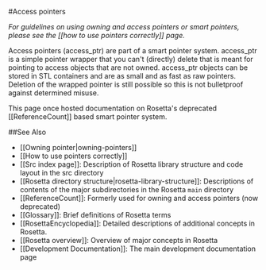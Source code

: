 #Access pointers

*For guidelines on using owning and access pointers or smart pointers, please see the [[how to use pointers correctly]] page.*

Access pointers (access_ptr) are part of a smart pointer system.  access_ptr is a simple pointer wrapper that you can't (directly) delete that is meant for pointing to access objects that are not owned. access_ptr objects can be stored in STL containers and are as small and as fast as raw pointers. Deletion of the wrapped pointer is still possible so this is not bulletproof against determined misuse.

This page once hosted documentation on Rosetta's deprecated [[ReferenceCount]] based smart pointer system.

##See Also

* [[Owning pointer|owning-pointers]]
* [[How to use pointers correctly]]
* [[Src index page]]: Description of Rosetta library structure and code layout in the src directory
* [[Rosetta directory structure|rosetta-library-structure]]: Descriptions of contents of the major subdirectories in the Rosetta `main` directory
* [[ReferenceCount]]: Formerly used for owning and access pointers (now deprecated)
* [[Glossary]]: Brief definitions of Rosetta terms
* [[RosettaEncyclopedia]]: Detailed descriptions of additional concepts in Rosetta.
* [[Rosetta overview]]: Overview of major concepts in Rosetta
* [[Development Documentation]]: The main development documentation page